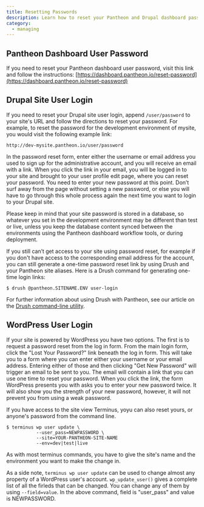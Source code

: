 ```yaml
---
title: Resetting Passwords
description: Learn how to reset your Pantheon and Drupal dashboard passwords.
category:
  - managing
---
```

## Pantheon Dashboard User Password

If you need to reset your Pantheon dashboard user password, visit this link and follow the instructions:
 [https://dashboard.pantheon.io/reset-password](https://dashboard.pantheon.io/reset-password)

## Drupal Site User Login

If you need to reset your Drupal site user login, append `/user/password` to your site's URL and follow the directions to reset your password. For example, to reset the password for the development environment of mysite, you would visit the following example link:

    http://dev-mysite.pantheon.io/user/password

In the password reset form, enter either the username or email address you used to sign up for the administrative account, and you will receive an email with a link. When you click the link in your email, you will be logged in to your site and brought to your user profile edit page, where you can reset your password. You need to enter your new password at this point. Don’t surf away from the page without setting a new password, or else you will have to go through this whole process again the next time you want to login to your Drupal site.

Please keep in mind that your site password is stored in a database, so whatever you set in the development environment may be different than test or live, unless you keep the database content synced between the environments using the Pantheon dashboard workflow tools, or during deployment.

If you still can’t get access to your site using password reset, for example if you don't have access to the corresponding email address for the account, you can still generate a one-time password reset link by using Drush and your Pantheon site aliases. Here is a Drush command for generating one-time login links:

```
$ drush @pantheon.SITENAME.ENV user-login
```

For further information about using Drush with Pantheon, see our article on the [Drush command-line utility](/docs/articles/local/drush-command-line-utility/).


## WordPress User Login
If your site is powered by WordPress you have two options. The first is to request a password reset from the log in form. From the main login form, click the "Lost Your Password?" link beneath the log in form.  This will take you to a form where you can enter either your username or your email address. Entering either of those and then clicking "Get New Password" will trigger an email to be sent to you. The email will contain a link that you can use one time to reset your password. When you click the link, the form WordPress presents you with asks you to enter your new password twice. It will also show you the strength of your new password, however, it will not prevent you from using a weak password.

If you have access to the site view Terminus, yoyu can also reset yours, or anyone's password from the command line. 

```
$ terminus wp user update \
           --user_pass=NEWPASSWORD \
           --site=YOUR-PANTHEON-SITE-NAME 
           --env=dev|test|live
```

As with most terminus commands, you have to give the site's name and the environment you want to make the change in.

As a side note, `terminus wp user update` can be used to change almost any property of a WordPress user's account. `wp_update_user()` gives a complete list of all the firleds that can be changed. You can change any of them by using `--field=value`. In the above command, field is "user_pass" and value is NEWPASSWORD.


